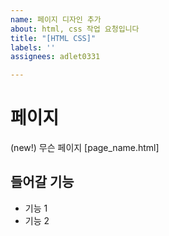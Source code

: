 ```yaml
---
name: 페이지 디자인 추가
about: html, css 작업 요청입니다
title: "[HTML CSS]"
labels: ''
assignees: adlet0331

---
```


# 페이지

(new!) 무슨 페이지 [page_name.html]

## 들어갈 기능

- 기능 1
- 기능 2
